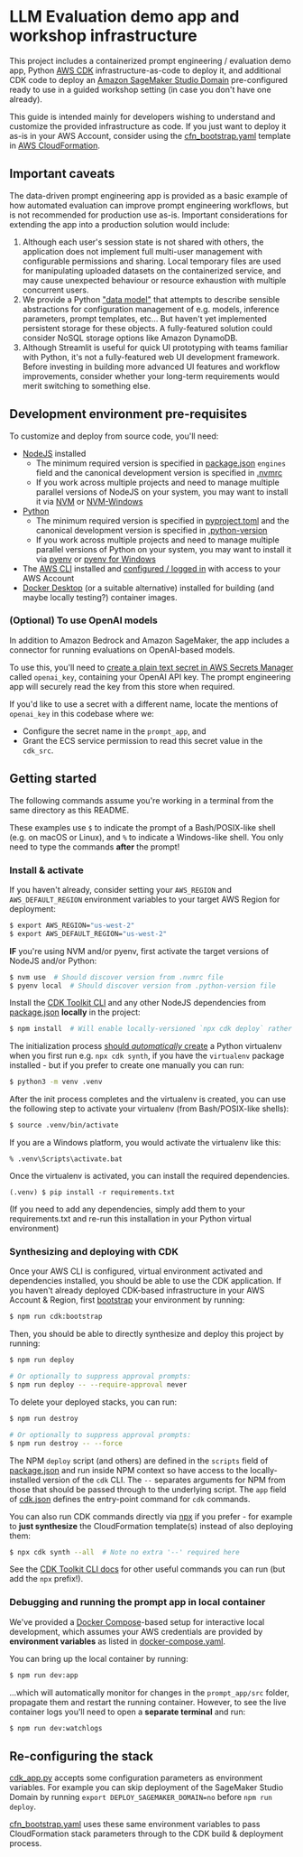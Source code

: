 # LLM Evaluation demo app and workshop infrastructure

This project includes a containerized prompt engineering / evaluation demo app, Python [AWS CDK](https://aws.amazon.com/cdk/) infrastructure-as-code to deploy it, and additional CDK code to deploy an [Amazon SageMaker Studio Domain](https://docs.aws.amazon.com/sagemaker/latest/dg/sm-domain.html) pre-configured ready to use in a guided workshop setting (in case you don't have one already).

This guide is intended mainly for developers wishing to understand and customize the provided infrastructure as code. If you just want to deploy it as-is in your AWS Account, consider using the [cfn_bootstrap.yaml](cfn_bootstrap.yaml) template in [AWS CloudFormation](https://docs.aws.amazon.com/AWSCloudFormation/latest/UserGuide/cfn-console-create-stack.html).


## Important caveats

The data-driven prompt engineering app is provided as a basic example of how automated evaluation can improve prompt engineering workflows, but is not recommended for production use as-is. Important considerations for extending the app into a production solution would include:

1. Although each user's session state is not shared with others, the application does not implement full multi-user management with configurable permissions and sharing. Local temporary files are used for manipulating uploaded datasets on the containerized service, and may cause unexpected behaviour or resource exhaustion with multiple concurrent users.
2. We provide a Python ["data model"](prompt_app/src/datamodel) that attempts to describe sensible abstractions for configuration management of e.g. models, inference parameters, prompt templates, etc... But haven't yet implemented persistent storage for these objects. A fully-featured solution could consider NoSQL storage options like Amazon DynamoDB.
3. Although Streamlit is useful for quick UI prototyping with teams familiar with Python, it's not a fully-featured web UI development framework. Before investing in building more advanced UI features and workflow improvements, consider whether your long-term requirements would merit switching to something else.


## Development environment pre-requisites

To customize and deploy from source code, you'll need:

- [NodeJS](https://nodejs.org/en) installed
    - The minimum required version is specified in [package.json](package.json) `engines` field and the canonical development version is specified in [.nvmrc](.nvmrc)
    - If you work across multiple projects and need to manage multiple parallel versions of NodeJS on your system, you may want to install it via [NVM](https://github.com/nvm-sh/nvm) or [NVM-Windows](https://github.com/coreybutler/nvm-windows)
- [Python](https://www.python.org/)
    - The minimum required version is specified in [pyproject.toml](pyproject.toml) and the canonical development version is specified in [.python-version](.python-version)
    - If you work across multiple projects and need to manage multiple parallel versions of Python on your system, you may want to install it via [pyenv](https://github.com/pyenv/pyenv) or [pyenv for Windows](https://github.com/pyenv-win/pyenv-win)
- The [AWS CLI](https://aws.amazon.com/cli/) installed and [configured / logged in](https://docs.aws.amazon.com/cli/latest/userguide/cli-configure-files.html) with access to your AWS Account
- [Docker Desktop](https://www.docker.com/products/docker-desktop/) (or a suitable alternative) installed for building (and maybe locally testing?) container images.


### (Optional) To use OpenAI models

In addition to Amazon Bedrock and Amazon SageMaker, the app includes a connector for running evaluations on OpenAI-based models.

To use this, you'll need to [create a plain text secret in AWS Secrets Manager](https://docs.aws.amazon.com/secretsmanager/latest/userguide/create_secret.html) called `openai_key`, containing your OpenAI API key. The prompt engineering app will securely read the key from this store when required.

If you'd like to use a secret with a different name, locate the mentions of `openai_key` in this codebase where we:
- Configure the secret name in the `prompt_app`, and
- Grant the ECS service permission to read this secret value in the `cdk_src`.


## Getting started

The following commands assume you're working in a terminal from the same directory as this README.

These examples use `$` to indicate the prompt of a Bash/POSIX-like shell (e.g. on macOS or Linux), and `%` to indicate a Windows-like shell. You only need to type the commands **after** the prompt!

### Install & activate

If you haven't already, consider setting your `AWS_REGION` and `AWS_DEFAULT_REGION` environment variables to your target AWS Region for deployment:

```sh
$ export AWS_REGION="us-west-2"
$ export AWS_DEFAULT_REGION="us-west-2"
```

**IF** you're using NVM and/or pyenv, first activate the target versions of NodeJS and/or Python:

```sh
$ nvm use  # Should discover version from .nvmrc file
$ pyenv local  # Should discover version from .python-version file
```

Install the [CDK Toolkit CLI](https://docs.aws.amazon.com/cdk/v2/guide/cli.html) and any other NodeJS dependencies from [package.json](package.json) **locally** in the project:

```sh
$ npm install  # Will enable locally-versioned `npx cdk deploy` rather than global `cdk` CLI
```

The initialization process [should *automatically* create](https://docs.aws.amazon.com/cdk/v2/guide/work-with-cdk-python.html) a Python virtualenv when you first run e.g. `npx cdk synth`, if you have the `virtualenv` package installed - but if you prefer to create one manually you can run:

```sh
$ python3 -m venv .venv
```

After the init process completes and the virtualenv is created, you can use the following
step to activate your virtualenv (from Bash/POSIX-like shells):

```sh
$ source .venv/bin/activate
```

If you are a Windows platform, you would activate the virtualenv like this:

```
% .venv\Scripts\activate.bat
```

Once the virtualenv is activated, you can install the required dependencies.

```
(.venv) $ pip install -r requirements.txt
```

(If you need to add any dependencies, simply add them to your requirements.txt and re-run this installation in your Python virtual environment)


### Synthesizing and deploying with CDK

Once your AWS CLI is configured, virtual environment activated and dependencies installed, you should be able to use the CDK application. If you haven't already deployed CDK-based infrastructure in your AWS Account & Region, first [bootstrap](https://docs.aws.amazon.com/cdk/v2/guide/cli.html#cli-bootstrap) your environment by running:

```sh
$ npm run cdk:bootstrap
```

Then, you should be able to directly synthesize and deploy this project by running:

```sh
$ npm run deploy

# Or optionally to suppress approval prompts:
$ npm run deploy -- --require-approval never
```

To delete your deployed stacks, you can run:

```sh
$ npm run destroy

# Or optionally to suppress approval prompts:
$ npm run destroy -- --force
```

The NPM `deploy` script (and others) are defined in the `scripts` field of [package.json](package.json) and run inside NPM context so have access to the locally-installed version of the `cdk` CLI. The `--` separates arguments for NPM from those that should be passed through to the underlying script. The `app` field of [cdk.json](cdk.json) defines the entry-point command for `cdk` commands.

You can also run CDK commands directly via [npx](https://docs.npmjs.com/cli/v7/commands/npx) if you prefer - for example to **just synthesize** the CloudFormation template(s) instead of also deploying them:

```sh
$ npx cdk synth --all  # Note no extra '--' required here
```

See the [CDK Toolkit CLI docs](https://docs.aws.amazon.com/cdk/v2/guide/cli.html) for other useful commands you can run (but add the `npx` prefix!).


### Debugging and running the prompt app in local container

We've provided a [Docker Compose](https://docs.docker.com/compose/)-based setup for interactive local development, which assumes your AWS credentials are provided by **environment variables** as listed in [docker-compose.yaml](docker-compose.yaml).

You can bring up the local container by running:

```sh
$ npm run dev:app
```

...which will automatically monitor for changes in the `prompt_app/src` folder, propagate them and restart the running container. However, to see the live container logs you'll need to open a **separate terminal** and run:

```sh
$ npm run dev:watchlogs
```


## Re-configuring the stack

[cdk_app.py](cdk_app.py) accepts some configuration parameters as environment variables. For example you can skip deployment of the SageMaker Studio Domain by running `export DEPLOY_SAGEMAKER_DOMAIN=no` before `npm run deploy`.

[cfn_bootstrap.yaml](cfn_bootstrap.yaml) uses these same environment variables to pass CloudFormation stack parameters through to the CDK build & deployment process.
